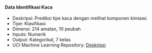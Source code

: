 #### Data Identifikasi Kaca

* Deskripsi: Prediksi tipe kaca dengan melihat komponen kimiawi.
* Tipe: Klasifikasi
* Dimensi: 214 amatan, 10 peubah
* Inputs: Numerik
* Output: Kategorikal, 7 kelas
* UCI Machine Learning Repository: [Deskripsi](https://archive.ics.uci.edu/ml/datasets/Glass+Identification)